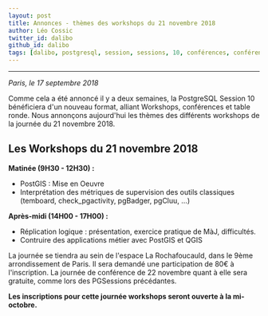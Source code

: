 ```yaml
---
layout: post
title: Annonces - thèmes des workshops du 21 novembre 2018
author: Léo Cossic
twitter_id: dalibo
github_id: dalibo
tags: [dalibo, postgresql, session, sessions, 10, conférences, conférence, talk, talks, foss, floss, 2018]
---
```


---

*Paris, le 17 septembre 2018*

Comme cela a été annoncé il y a deux semaines, la PostgreSQL Session 10 bénéficiera d'un nouveau format, alliant Workshops, conférences et table ronde. Nous annonçons aujourd'hui les thèmes des différents workshops de la journée du 21 novembre 2018.

<!--MORE-->

## Les Workshops du 21 novembre 2018

**Matinée (9H30 - 12H30) :**
   * PostGIS : Mise en Oeuvre
   * Interprétation des métriques de supervision des outils classiques (temboard, check_pgactivity, pgBadger, pgCluu, …)

**Après-midi (14H00 - 17H00) :**
   * Réplication logique : présentation, exercice pratique de MàJ, difficultés.
   * Contruire des applications métier avec PostGIS et QGIS
   
La journée se tiendra au sein de l'espace La Rochafoucauld, dans le 9ème arrondissement de Paris. Il sera demandé une participation de 80€ à l'inscription. La journée de conférence de 22 novembre quant à elle sera gratuite, comme lors des PGSessions précédantes.
   
**Les inscriptions pour cette journée workshops seront ouverte à la mi-octobre.**

